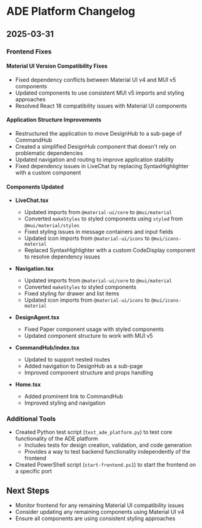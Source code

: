 # ADE Platform Changelog

## 2025-03-31

### Frontend Fixes

#### Material UI Version Compatibility Fixes

- Fixed dependency conflicts between Material UI v4 and MUI v5 components
- Updated components to use consistent MUI v5 imports and styling approaches
- Resolved React 18 compatibility issues with Material UI components

#### Application Structure Improvements

- Restructured the application to move DesignHub to a sub-page of CommandHub
- Created a simplified DesignHub component that doesn't rely on problematic dependencies
- Updated navigation and routing to improve application stability
- Fixed dependency issues in LiveChat by replacing SyntaxHighlighter with a custom component

#### Components Updated

- **LiveChat.tsx**
  - Updated imports from `@material-ui/core` to `@mui/material`
  - Converted `makeStyles` to styled components using `styled` from `@mui/material/styles`
  - Fixed styling issues in message containers and input fields
  - Updated icon imports from `@material-ui/icons` to `@mui/icons-material`
  - Replaced SyntaxHighlighter with a custom CodeDisplay component to resolve dependency issues

- **Navigation.tsx**
  - Updated imports from `@material-ui/core` to `@mui/material`
  - Converted `makeStyles` to styled components
  - Fixed styling for drawer and list items
  - Updated icon imports from `@material-ui/icons` to `@mui/icons-material`

- **DesignAgent.tsx**
  - Fixed Paper component usage with styled components
  - Updated component structure to work with MUI v5

- **CommandHub/index.tsx**
  - Updated to support nested routes
  - Added navigation to DesignHub as a sub-page
  - Improved component structure and props handling

- **Home.tsx**
  - Added prominent link to CommandHub
  - Improved styling and navigation

### Additional Tools

- Created Python test script (`test_ade_platform.py`) to test core functionality of the ADE platform
  - Includes tests for design creation, validation, and code generation
  - Provides a way to test backend functionality independently of the frontend
- Created PowerShell script (`start-frontend.ps1`) to start the frontend on a specific port

## Next Steps

- Monitor frontend for any remaining Material UI compatibility issues
- Consider updating any remaining components using Material UI v4
- Ensure all components are using consistent styling approaches
